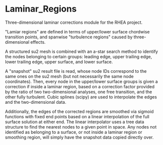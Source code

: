 # Laminar_Regions

Three-dimensional laminar corrections module for the RHEA project.

"Lamiar regions" are defined in terms of upper/lower surface chordwise transition points, and spanwise "turbulence regions" caused by three-dimensional effects.

A structured su2 mesh is combined with an a-star search method to identify the nodes belonging to certain groups: leading edge, upper trailing edge, lower trailing edge, upper surface, and lower surface.

A "snapshot" su2 result file is read, whose node IDs correspond to the same ones on the su2 mesh (but not necessarily the same node coordinates). Then, every node in the upper/lower surface groups is given a correction if inside a laminar region, based on a correction factor provided by the ratio of two two-dimensional analyses, one free transition, and the other fully turbulent. Cubic splines (scipy) are used to interpolate the edges and the two-dimensional data.

Additionally, the edges of the corrected regions are smoothed via sigmoid functions with fixed end points based on a linear interpolation of the full surface solution at either end. The linear interpolator uses a tree data structure to find the nearest nodes to a given point in space. Any nodes not identified as belonging to a surface, or not inside a laminar region or smoothing region, will simply have the snapshot data copied directly over.
